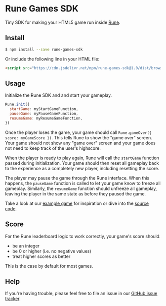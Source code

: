 # Rune Games SDK

Tiny SDK for making your HTML5 game run inside [Rune](https://play.google.com/store/apps/details?id=ai.rune.tincan).

## Install

```sh
$ npm install --save rune-games-sdk
```

Or include the following line in your HTML file:

```html
<script src="https://cdn.jsdelivr.net/npm/rune-games-sdk@1.0/dist/browser.min.js"></script>
```

## Usage

Initialize the Rune SDK and and start your gameplay.

```js
Rune.init({
  startGame: myStartGameFunction,
  pauseGame: myPauseGameFunction,
  resumeGame: myResumeGameFunction,
})
```

Once the player loses the game, your game should call `Rune.gameOver({ score: myGameScore })`. This tells Rune to show the "game over" screen. Your game should not show any "game over" screen and your game does not need to keep track of the user's highscore.

When the player is ready to play again, Rune will call the `startGame` function passed during initialization. Your game should then reset all gameplay back to the experience as a completely new player, including resetting the score.

The player may pause the game through the Rune interface. When this happens, the `pauseGame` function is called to let your game know to freeze all gameplay. Similarly, the `resumeGame` function should unfreeze all gameplay, leaving the player in the same state as before they paused the game.

Take a look at our [example game](https://github.com/rune/rune-games-sdk/blob/staging/examples/bunny-twirl/index.js) for inspiration or dive into the [source code](https://github.com/rune/rune-games-sdk/blob/staging/src/index.ts).

## Score

For the Rune leaderboard logic to work correctly, your game's score should:

- be an integer
- be 0 or higher (i.e. no negative values)
- treat higher scores as better

This is the case by default for most games.

## Help

If you're having trouble, please feel free to file an issue in our [GitHub issue tracker](https://github.com/rune/rune-games-sdk/issues).
